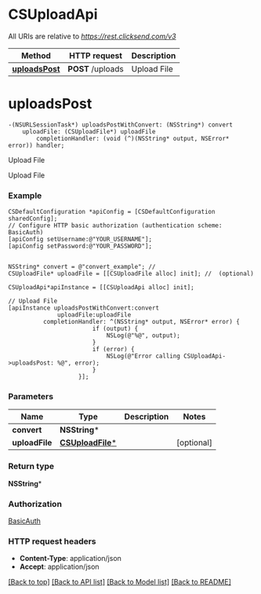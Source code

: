 # CSUploadApi

All URIs are relative to *https://rest.clicksend.com/v3*

Method | HTTP request | Description
------------- | ------------- | -------------
[**uploadsPost**](CSUploadApi.md#uploadspost) | **POST** /uploads | Upload File


# **uploadsPost**
```objc
-(NSURLSessionTask*) uploadsPostWithConvert: (NSString*) convert
    uploadFile: (CSUploadFile*) uploadFile
        completionHandler: (void (^)(NSString* output, NSError* error)) handler;
```

Upload File

Upload File

### Example 
```objc
CSDefaultConfiguration *apiConfig = [CSDefaultConfiguration sharedConfig];
// Configure HTTP basic authorization (authentication scheme: BasicAuth)
[apiConfig setUsername:@"YOUR_USERNAME"];
[apiConfig setPassword:@"YOUR_PASSWORD"];


NSString* convert = @"convert_example"; // 
CSUploadFile* uploadFile = [[CSUploadFile alloc] init]; //  (optional)

CSUploadApi*apiInstance = [[CSUploadApi alloc] init];

// Upload File
[apiInstance uploadsPostWithConvert:convert
              uploadFile:uploadFile
          completionHandler: ^(NSString* output, NSError* error) {
                        if (output) {
                            NSLog(@"%@", output);
                        }
                        if (error) {
                            NSLog(@"Error calling CSUploadApi->uploadsPost: %@", error);
                        }
                    }];
```

### Parameters

Name | Type | Description  | Notes
------------- | ------------- | ------------- | -------------
 **convert** | **NSString***|  | 
 **uploadFile** | [**CSUploadFile***](CSUploadFile.md)|  | [optional] 

### Return type

**NSString***

### Authorization

[BasicAuth](../README.md#BasicAuth)

### HTTP request headers

 - **Content-Type**: application/json
 - **Accept**: application/json

[[Back to top]](#) [[Back to API list]](../README.md#documentation-for-api-endpoints) [[Back to Model list]](../README.md#documentation-for-models) [[Back to README]](../README.md)


